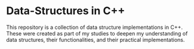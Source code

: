 # Data-Structures in C++


This repository is a collection of data structure implementations in C++. These were created as part of my studies to deepen my understanding of data structures, their functionalities, and their practical implementations.



